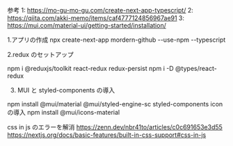 参考
1: https://mo-gu-mo-gu.com/create-next-app-typescript/
2: https://qiita.com/akki-memo/items/caf4777124856967ae91
3: https://mui.com/material-ui/getting-started/installation/

1.アプリの作成
npx create-next-app mordern-github --use-npm --typescript

2.redux のセットアップ

npm i @reduxjs/toolkit react-redux redux-persist
npm i -D @types/react-redux

3. MUI と styled-components の導入

npm install @mui/material @mui/styled-engine-sc styled-components
icon の導入
npm install @mui/icons-material

css in js のエラーを解消
https://zenn.dev/nbr41to/articles/c0c691653e3d55
https://nextjs.org/docs/basic-features/built-in-css-support#css-in-js
